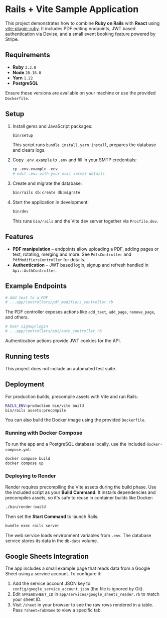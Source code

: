 # Rails + Vite Sample Application

This project demonstrates how to combine **Ruby on Rails** with **React** using [vite-plugin-ruby](https://github.com/vite-ruby/vite_ruby). It includes PDF editing endpoints, JWT based authentication via Devise, and a small event booking feature powered by Stripe.

## Requirements

- **Ruby** `3.3.0`
- **Node** `20.18.0`
- **Yarn** `1.22`
- **PostgreSQL**

Ensure these versions are available on your machine or use the provided `Dockerfile`.

## Setup

1. Install gems and JavaScript packages:

   ```bash
   bin/setup
   ```

   This script runs `bundle install`, `yarn install`, prepares the database and clears logs.

2. Copy `.env.example` to `.env` and fill in your SMTP credentials:

   ```bash
   cp .env.example .env
   # edit .env with your mail server details
   ```

3. Create and migrate the database:

   ```bash
   bin/rails db:create db:migrate
   ```

4. Start the application in development:

   ```bash
   bin/dev
   ```

   This runs `bin/rails` and the Vite dev server together via `Procfile.dev`.

## Features

- **PDF manipulation** – endpoints allow uploading a PDF, adding pages or text, rotating, merging and more. See `PdfsController` and `PdfModifiersController` for details.
- **Authentication** – JWT based login, signup and refresh handled in `Api::AuthController`.

## Example Endpoints

```ruby
# Add text to a PDF
# ...app/controllers/pdf_modifiers_controller.rb
```

The PDF controller exposes actions like `add_text`, `add_page`, `remove_page`, and others.

```ruby
# User signup/login
# ...app/controllers/api/auth_controller.rb
```

Authentication actions provide JWT cookies for the API.

## Running tests

This project does not include an automated test suite.

## Deployment

For production builds, precompile assets with Vite and run Rails:

```bash
RAILS_ENV=production bin/vite build
bin/rails assets:precompile
```

You can also build the Docker image using the provided `Dockerfile`.

### Running with Docker Compose

To run the app and a PostgreSQL database locally, use the included
`docker-compose.yml`:

```bash
docker compose build
docker compose up
```

### Deploying to Render

Render requires precompiling the Vite assets during the build phase. Use the
included script as your **Build Command**. It installs dependencies and
precompiles assets, so it's safe to reuse in container builds like Docker:

```bash
./bin/render-build
```

Then set the **Start Command** to launch Rails:

```bash
bundle exec rails server
```

The web service loads environment variables from `.env`. The database service
stores its data in the `db-data` volume.

## Google Sheets Integration

The app includes a small example page that reads data from a Google Sheet using
a service account. To configure it:

1. Add the service account JSON key to `config/google_service_account.json` (the
   file is ignored by Git).
2. Edit `SPREADSHEET_ID` in `app/services/google_sheets_reader.rb` to match your
   sheet ID.
3. Visit `/sheet` in your browser to see the raw rows rendered in a table. Pass
   `?sheet=TabName` to view a specific tab.

